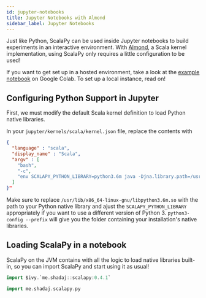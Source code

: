 ```yaml
---
id: jupyter-notebooks
title: Jupyter Notebooks with Almond
sidebar_label: Jupyter Notebooks
---
```


Just like Python, ScalaPy can be used inside Jupyter notebooks to build experiments in an interactive environment. With [Almond](https://almond.sh/), a Scala kernel implementation, using ScalaPy only requires a little configuration to be used!

If you want to get set up in a hosted environment, take a look at the [example notebook](https://gist.github.com/shadaj/ca6e34aed75d38985a5ce22b54595256) on Google Colab. To set up a local instance, read on!

## Configuring Python Support in Jupyter
First, we must modify the default Scala kernel definition to load Python native libraries.

In your `jupyter/kernels/scala/kernel.json` file, replace the contents with
```json
{
  "language" : "scala",
  "display_name" : "Scala",
  "argv" : [
    "bash",
    "-c",
    "env SCALAPY_PYTHON_LIBRARY=python3.6m java -Djna.library.path=/usr/lib/x86_64-linux-gnu/ -jar /usr/local/share/jupyter/kernels/scala/launcher.jar --connection-file {connection_file}"
  ]
}"
```

Make sure to replace `/usr/lib/x86_64-linux-gnu/libpython3.6m.so` with the path to your Python native library and ajust the `SCALAPY_PYTHON_LIBRARY` appropriately if you want to use a different version of Python 3. `python3-config --prefix` will give you the folder containing your installation's native libraries.

## Loading ScalaPy in a notebook
ScalaPy on the JVM contains with all the logic to load native libraries built-in, so you can import ScalaPy and start using it as usual!

```scala
import $ivy.`me.shadaj::scalapy:0.4.1`

import me.shadaj.scalapy.py
```
